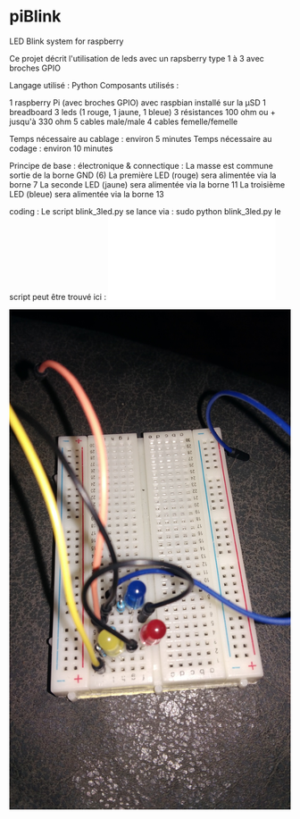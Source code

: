# piBlink
LED Blink system for raspberry

Ce projet décrit l'utilisation de leds avec un rapsberry type 1 à 3 avec broches GPIO

Langage utilisé : Python
Composants utilisés : 

1 raspberry Pi (avec broches GPIO) avec raspbian installé sur la µSD
1 breadboard
3 leds (1 rouge, 1 jaune, 1 bleue)
3 résistances 100 ohm ou + jusqu'à 330 ohm
5 cables male/male
4 cables femelle/femelle

Temps nécessaire au cablage : environ 5 minutes
Temps nécessaire au codage : environ 10 minutes

Principe de base :
électronique & connectique :
La masse est commune sortie de la borne GND (6)
La première LED (rouge) sera alimentée via la borne 7
La seconde LED (jaune) sera alimentée via la borne 11
La troisième LED (bleue) sera alimentée via la borne 13

coding :
Le script blink_3led.py se lance via :
sudo python blink_3led.py
le script peut être trouvé ici : ![Alt text](/scripts/blink_3led.py "Script python")

![Alt text](/images/montage%203%20leds.jpg?raw=true "Optional Title")

